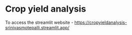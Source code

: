# Crop yield analysis
To access the streamlit website - https://cropyieldanalysis-srinivasmotepalli.streamlit.app/
